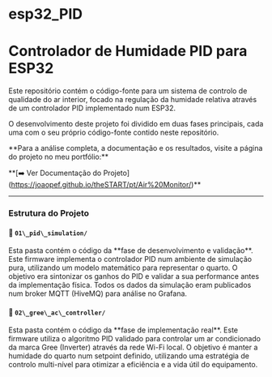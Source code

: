 # esp32\_PID

# Controlador de Humidade PID para ESP32



Este repositório contém o código-fonte para um sistema de controlo de qualidade do ar interior, focado na regulação da humidade relativa através de um controlador PID implementado num ESP32.



O desenvolvimento deste projeto foi dividido em duas fases principais, cada uma com o seu próprio código-fonte contido neste repositório.



\*\*Para a análise completa, a documentação e os resultados, visite a página do projeto no meu portfólio:\*\*

\*\*\[➡️ Ver Documentação do Projeto](https://joaopef.github.io/theSTART/pt/Air%20Monitor/)\*\*



---



### Estrutura do Projeto



#### 📂 `01\_pid\_simulation/`



Esta pasta contém o código da \*\*fase de desenvolvimento e validação\*\*. Este firmware implementa o controlador PID num ambiente de simulação pura, utilizando um modelo matemático para representar o quarto. O objetivo era sintonizar os ganhos do PID e validar a sua performance antes da implementação física. Todos os dados da simulação eram publicados num broker MQTT (HiveMQ) para análise no Grafana.



#### 📂 `02\_gree\_ac\_controller/`



Esta pasta contém o código da \*\*fase de implementação real\*\*. Este firmware utiliza o algoritmo PID validado para controlar um ar condicionado da marca Gree (Inverter) através da rede Wi-Fi local. O objetivo é manter a humidade do quarto num setpoint definido, utilizando uma estratégia de controlo multi-nível para otimizar a eficiência e a vida útil do equipamento.

